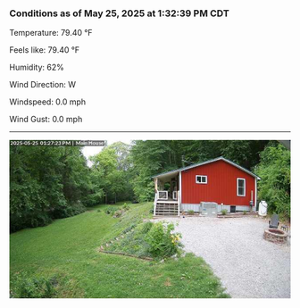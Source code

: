 ### Conditions as of May 25, 2025 at 1:32:39 PM CDT 

Temperature: 79.40 &deg;F

Feels like: 79.40 &deg;F

Humidity: 62%

Wind Direction: W

Windspeed: 0.0 mph

Wind Gust: 0.0 mph

---

<img src="./images/latest.jpeg"/>

